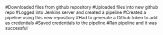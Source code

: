 #Downloaded files from github repository
#Uploaded files into new github repo
#Logged into Jenkins server and created a pipeline
#Created a pipeline using this new repository
#Had to generate a Github token to add as credentials
#Saved credentials to the pipeline 
#Ran pipeline and it was successful







